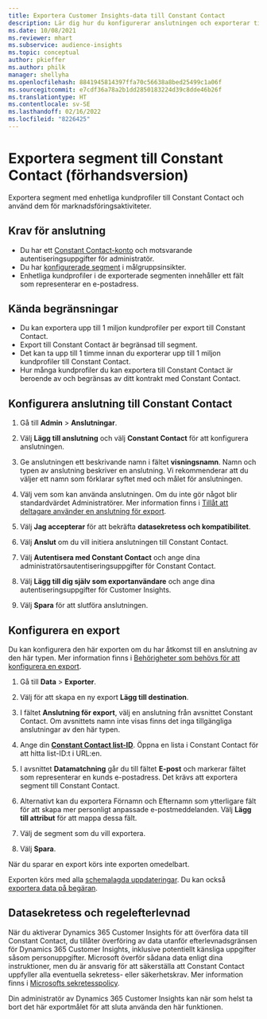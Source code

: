 ```yaml
---
title: Exportera Customer Insights-data till Constant Contact
description: Lär dig hur du konfigurerar anslutningen och exporterar till Constant Contact.
ms.date: 10/08/2021
ms.reviewer: mhart
ms.subservice: audience-insights
ms.topic: conceptual
author: pkieffer
ms.author: philk
manager: shellyha
ms.openlocfilehash: 8841945814397ffa70c56638a8bed25499c1a06f
ms.sourcegitcommit: e7cdf36a78a2b1dd2850183224d39c8dde46b26f
ms.translationtype: HT
ms.contentlocale: sv-SE
ms.lasthandoff: 02/16/2022
ms.locfileid: "8226425"
---
```

# <a name="export-segments-to-constant-contact-preview"></a>Exportera segment till Constant Contact (förhandsversion)

Exportera segment med enhetliga kundprofiler till Constant Contact och använd dem för marknadsföringsaktiviteter. 

## <a name="prerequisites-for-a-connection"></a>Krav för anslutning

-   Du har ett [Constant Contact-konto](https://www.constantcontact.com/account-home) och motsvarande autentiseringsuppgifter för administratör.
-   Du har [konfigurerade segment](segments.md) i målgruppsinsikter.
-   Enhetliga kundprofiler i de exporterade segmenten innehåller ett fält som representerar en e-postadress.

## <a name="known-limitations"></a>Kända begränsningar

- Du kan exportera upp till 1 miljon kundprofiler per export till Constant Contact.
- Export till Constant Contact är begränsad till segment.
- Det kan ta upp till 1 timme innan du exporterar upp till 1 miljon kundprofiler till Constant Contact. 
- Hur många kundprofiler du kan exportera till Constant Contact är beroende av och begränsas av ditt kontrakt med Constant Contact.

## <a name="set-up-connection-to-constant-contact"></a>Konfigurera anslutning till Constant Contact

1. Gå till **Admin** > **Anslutningar**.

1. Välj **Lägg till anslutning** och välj **Constant Contact** för att konfigurera anslutningen.

1. Ge anslutningen ett beskrivande namn i fältet **visningsnamn**. Namn och typen av anslutning beskriver en anslutning. Vi rekommenderar att du väljer ett namn som förklarar syftet med och målet för anslutningen.

1. Välj vem som kan använda anslutningen. Om du inte gör något blir standardvärdet Administratörer. Mer information finns i [Tillåt att deltagare använder en anslutning för export](connections.md#allow-contributors-to-use-a-connection-for-exports).

1. Välj **Jag accepterar** för att bekräfta **datasekretess och kompatibilitet**.

1. Välj **Anslut** om du vill initiera anslutningen till Constant Contact.

1. Välj **Autentisera med Constant Contact** och ange dina administratörsautentiseringsuppgifter för Constant Contact. 

1. Välj **Lägg till dig själv som exportanvändare** och ange dina autentiseringsuppgifter för Customer Insights.

1. Välj **Spara** för att slutföra anslutningen.

## <a name="configure-an-export"></a>Konfigurera en export

Du kan konfigurera den här exporten om du har åtkomst till en anslutning av den här typen. Mer information finns i [Behörigheter som behövs för att konfigurera en export](export-destinations.md#set-up-a-new-export).

1. Gå till **Data** > **Exporter**.

1. Välj för att skapa en ny export **Lägg till destination**.

1. I fältet **Anslutning för export**, välj en anslutning från avsnittet Constant Contact. Om avsnittets namn inte visas finns det inga tillgängliga anslutningar av den här typen.

1. Ange din [**Constant Contact list-ID**](https://app.constantcontact.com/pages/contacts/ui#lists). Öppna en lista i Constant Contact för att hitta list-ID:t i URL:en.

1. I avsnittet **Datamatchning** går du till fältet **E-post** och markerar fältet som representerar en kunds e-postadress. Det krävs att exportera segment till Constant Contact.

1. Alternativt kan du exportera Förnamn och Efternamn som ytterligare fält för att skapa mer personligt anpassade e-postmeddelanden. Välj **Lägg till attribut** för att mappa dessa fält.

1. Välj de segment som du vill exportera.

1. Välj **Spara**.

När du sparar en export körs inte exporten omedelbart.

Exporten körs med alla [schemalagda uppdateringar](system.md#schedule-tab). Du kan också [exportera data på begäran](export-destinations.md#run-exports-on-demand). 


## <a name="data-privacy-and-compliance"></a>Datasekretess och regelefterlevnad

När du aktiverar Dynamics 365 Customer Insights för att överföra data till Constant Contact, du tillåter överföring av data utanför efterlevnadsgränsen för Dynamics 365 Customer Insights, inklusive potentiellt känsliga uppgifter såsom personuppgifter. Microsoft överför sådana data enligt dina instruktioner, men du är ansvarig för att säkerställa att Constant Contact uppfyller alla eventuella sekretess- eller säkerhetskrav. Mer information finns i [Microsofts sekretesspolicy](https://go.microsoft.com/fwlink/?linkid=396732).

Din administratör av Dynamics 365 Customer Insights kan när som helst ta bort det här exportmålet för att sluta använda den här funktionen.
